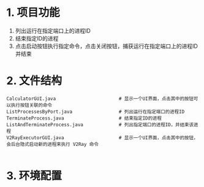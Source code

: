 # 1. 项目功能

1. 列出运行在指定端口上的进程ID
2. 结束指定ID的进程
3. 点击启动按钮执行指定命令，点击关闭按钮，捕获运行在指定端口上的进程ID并结束


# 2. 文件结构

```
CalculatorGUI.java                       # 显示一个UI界面，点击其中的按钮可以执行按钮关联的命令
ListProcessesByPort.java                 # 列出运行在指定端口的进程ID
TerminateProcess.java                    # 结束指定ID的进程
ListAndTerminateProcess.java             # 列出指定端口的进程ID，并结束该进程
V2RayExecutorGUI.java                    # 显示一个UI界面，点击其中的按钮，会后台隐式启动新的进程来执行 V2Ray 命令


```


# 3. 环境配置
